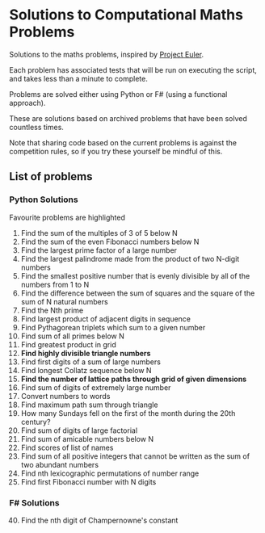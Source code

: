 # Solutions to Computational Maths Problems

Solutions to the maths problems, inspired by [Project Euler](https://projecteuler.net/).

Each problem has associated tests that will be run on executing the script, and takes less than a minute to complete.

Problems are solved either using Python or F# (using a functional approach).

These are solutions based on archived problems that have been solved countless times.

Note that sharing code based on the current problems is against the competition rules, so if you try these yourself be mindful of this.

## List of problems

### Python Solutions

Favourite problems are highlighted

1) Find the sum of the multiples of 3 of 5 below N 
2) Find the sum of the even Fibonacci numbers below N
3) Find the largest prime factor of a large number
4) Find the largest palindrome made from the product of two N-digit numbers
5) Find the smallest positive number that is evenly divisible by all of the numbers from 1 to N
6) Find the difference between the sum of squares and the square of the sum of N natural numbers
7) Find the Nth prime
8) Find largest product of adjacent digits in sequence
9) Find Pythagorean triplets which sum to a given number
10) Find sum of all primes below N
11) Find greatest product in grid
12) **Find highly divisible triangle numbers**
13) Find first digits of a sum of large numbers
14) Find longest Collatz sequence below N
15) **Find the number of lattice paths through grid of given dimensions**
16) Find sum of digits of extremely large number
17) Convert numbers to words
18) Find maximum path sum through triangle
19) How many Sundays fell on the first of the month during the 20th century?
20) Find sum of digits of large factorial
21) Find sum of amicable numbers below N
22) Find scores of list of names
23) Find sum of all positive integers that cannot be written as the sum of two abundant numbers
24) Find nth lexicographic permutations of number range
25) Find first Fibonacci number with N digits

### F# Solutions

40) Find the nth digit of Champernowne's constant
